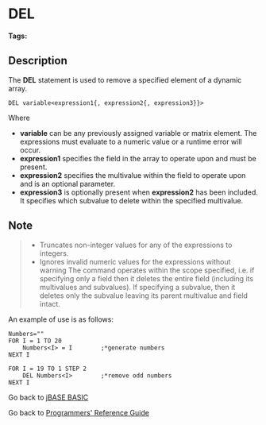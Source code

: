 # DEL

<PageHeader />

**Tags:**
<badge text='delete from dynamic array' vertical='middle' />

## Description

The **DEL** statement is used to remove a specified element of a dynamic array.

```
DEL variable<expression1{, expression2{, expression3}}>
```

Where

- **variable** can be any previously assigned variable or matrix element. The expressions must evaluate to a numeric value or a runtime error will occur.
- **expression1** specifies the field in the array to operate upon and must be present.
- **expression2** specifies the multivalue within the field to operate upon and is an optional parameter.
- **expression3** is optionally present when **expression2** has been included. It specifies which subvalue to delete within the specified multivalue.

## Note

> - Truncates non-integer values for any of the expressions to integers.
> - Ignores invalid numeric values for the expressions without warning The command operates within the scope specified, i.e. if specifying only a field then it deletes the entire field (including its multivalues and subvalues). If specifying a subvalue, then it deletes only the subvalue leaving its parent multivalue and field intact.

An example of use is as follows:

```
Numbers=""
FOR I = 1 TO 20
    Numbers<I> = I        ;*generate numbers
NEXT I

FOR I = 19 TO 1 STEP 2
    DEL Numbers<I>        ;*remove odd numbers
NEXT I
```

Go back to [jBASE BASIC](./../README.md)

Go back to [Programmers' Reference Guide](./../../reference-guides/jbc/README.md)

<PageFooter />
